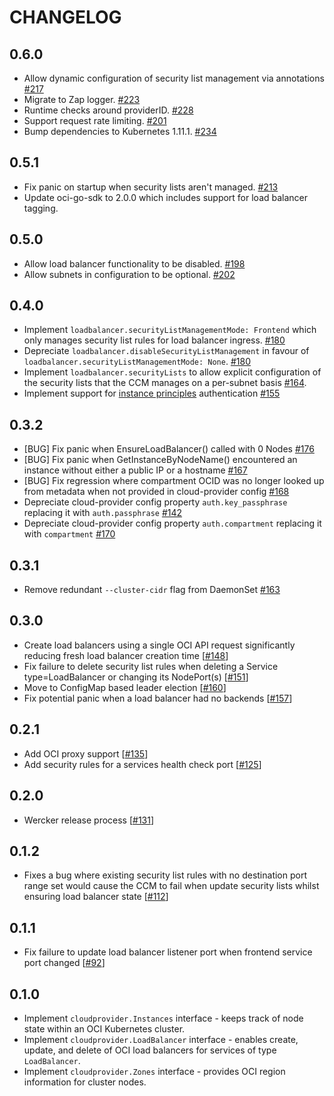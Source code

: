 # CHANGELOG

## 0.6.0

* Allow dynamic configuration of security list management via annotations [#217][23]
* Migrate to Zap logger. [#223][24]
* Runtime checks around providerID. [#228][25]
* Support request rate limiting. [#201][26]
* Bump dependencies to Kubernetes 1.11.1. [#234][27]

## 0.5.1

* Fix panic on startup when security lists aren't managed. [#213][22]
* Update oci-go-sdk to 2.0.0 which includes support for load balancer tagging.

## 0.5.0

* Allow load balancer functionality to be disabled. [#198][20]
* Allow subnets in configuration to be optional. [#202][21]

## 0.4.0

 * Implement `loadbalancer.securityListManagementMode: Frontend` which only
   manages security list rules for load balancer ingress. [#180][16]
 * Depreciate `loadbalancer.disableSecurityListManagement` in favour of
   `loadbalancer.securityListManagementMode: None`. [#180][16]
 * Implement `loadbalancer.securityLists` to allow explicit configuration of the
   security lists that the CCM manages on a per-subnet basis [#164][17].
 * Implement support for [instance principles][19] authentication [#155][18]

## 0.3.2

 * [BUG] Fix panic when EnsureLoadBalancer() called with 0 Nodes [#176][11]
 * [BUG] Fix panic when GetInstanceByNodeName() encountered an instance without
   either a public IP or a hostname [#167][14]
 * [BUG] Fix regression where compartment OCID was no longer looked up from
   metadata when not provided in cloud-provider config [#168][15]
 * Depreciate cloud-provider config property `auth.key_passphrase` replacing it
   with `auth.passphrase` [#142][12]
 * Depreciate cloud-provider config property `auth.compartment` replacing it
   with `compartment` [#170][13]

## 0.3.1

 * Remove redundant `--cluster-cidr` flag from DaemonSet [#163][10]

## 0.3.0

 * Create load balancers using a single OCI API request significantly reducing fresh load balancer creation time [[#148][6]]
 * Fix failure to delete security list rules when deleting a Service type=LoadBalancer or changing its NodePort(s) [[#151][7]]
 * Move to ConfigMap based leader election [[#160][8]]
 * Fix potential panic when a load balancer had no backends [[#157][9]]

## 0.2.1

 * Add OCI proxy support [[#135][5]]
 * Add security rules for a services health check port [[#125][4]]

## 0.2.0

 * Wercker release process [[#131][3]]

## 0.1.2

 * Fixes a bug where existing security list rules with no destination port range
   set would cause the CCM to fail when update security lists whilst ensuring
   load balancer state [[#112][2]]

## 0.1.1

 * Fix failure to update load balancer listener port when frontend service port changed [[#92][1]]

## 0.1.0

 * Implement `cloudprovider.Instances` interface - keeps track of node state within an OCI Kubernetes cluster.
 * Implement `cloudprovider.LoadBalancer` interface - enables create, update, and delete of OCI load balancers for services of type `LoadBalancer`.
 * Implement `cloudprovider.Zones` interface - provides OCI region information for cluster nodes.

[1]: https://github.com/oracle/oci-cloud-controller-manager/issues/92
[2]: https://github.com/oracle/oci-cloud-controller-manager/issues/112
[3]: https://github.com/oracle/oci-cloud-controller-manager/issues/131
[4]: https://github.com/oracle/oci-cloud-controller-manager/issues/125
[5]: https://github.com/oracle/oci-cloud-controller-manager/issues/135
[6]: https://github.com/oracle/oci-cloud-controller-manager/issues/148
[7]: https://github.com/oracle/oci-cloud-controller-manager/issues/151
[8]: https://github.com/oracle/oci-cloud-controller-manager/issues/160
[9]: https://github.com/oracle/oci-cloud-controller-manager/issues/157
[10]: https://github.com/oracle/oci-cloud-controller-manager/issues/163
[11]: https://github.com/oracle/oci-cloud-controller-manager/issues/176
[12]: https://github.com/oracle/oci-cloud-controller-manager/issues/142
[13]: https://github.com/oracle/oci-cloud-controller-manager/issues/170
[14]: https://github.com/oracle/oci-cloud-controller-manager/issues/167
[15]: https://github.com/oracle/oci-cloud-controller-manager/issues/168
[16]: https://github.com/oracle/oci-cloud-controller-manager/issues/180
[17]: https://github.com/oracle/oci-cloud-controller-manager/issues/164
[18]: https://github.com/oracle/oci-cloud-controller-manager/issues/155
[19]: https://docs.us-phoenix-1.oraclecloud.com/Content/Identity/Tasks/callingservicesfrominstances.htm
[20]: https://github.com/oracle/oci-cloud-controller-manager/pull/199
[21]: https://github.com/oracle/oci-cloud-controller-manager/pull/204
[22]: https://github.com/oracle/oci-cloud-controller-manager/issues/213
[23]: https://github.com/oracle/oci-cloud-controller-manager/issues/217
[24]: https://github.com/oracle/oci-cloud-controller-manager/pull/223
[25]: https://github.com/oracle/oci-cloud-controller-manager/pull/228
[26]: https://github.com/oracle/oci-cloud-controller-manager/issues/108
[27]: https://github.com/oracle/oci-cloud-controller-manager/issues/232
